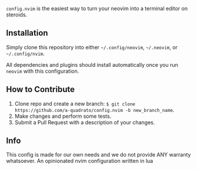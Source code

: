 `config.nvim` is the easiest way to turn your neovim into a terminal editor on
steroids.

## **Installation**

Simply clone this repository into either `~/.config/neovim`, `~/.neovim`, or `~/.config/nvim`.

All dependencies and plugins should install automatically once you run `neovim`
with this configuration.

## **How to Contribute**

1. Clone repo and create a new branch: `$ git clone https://github.com/a-quadrato/config.nvim -b new_branch_name`.
2. Make changes and perform some tests.
3. Submit a Pull Request with a description of your changes.

## Info

This config is made for our own needs and we do not provide ANY warranty whatsoever.
An opinionated nvim configuration written in lua
